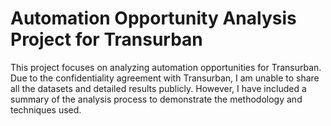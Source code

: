 # Automation Opportunity Analysis Project for Transurban

This project focuses on analyzing automation opportunities for Transurban. Due to the confidentiality agreement with Transurban, I am unable to share all the datasets and detailed results publicly. However, I have included a summary of the analysis process to demonstrate the methodology and techniques used.
